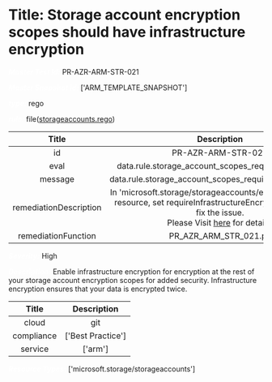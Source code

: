 



# Title: Storage account encryption scopes should have infrastructure encryption


***<font color="white">Master Test Id:</font>*** PR-AZR-ARM-STR-021

***<font color="white">Master Snapshot Id:</font>*** ['ARM_TEMPLATE_SNAPSHOT']

***<font color="white">type:</font>*** rego

***<font color="white">rule:</font>*** file([storageaccounts.rego])  
  
  
  
  

|Title|Description|
| :---: | :---: |
|id|PR-AZR-ARM-STR-021|
|eval|data.rule.storage_account_scopes_require_encryption|
|message|data.rule.storage_account_scopes_require_encryption_err|
|remediationDescription|In 'microsoft.storage/storageaccounts/encryptionscopes' resource, set requireInfrastructureEncryption = 'true' to fix the issue.<br>Please Visit <a href='https://docs.microsoft.com/en-us/azure/templates/microsoft.storage/storageaccounts/encryptionscopes' target='_blank'>here</a> for details.|
|remediationFunction|PR_AZR_ARM_STR_021.py|


***<font color="white">Severity:</font>*** High

***<font color="white">Description:</font>*** Enable infrastructure encryption for encryption at the rest of your storage account encryption scopes for added security. Infrastructure encryption ensures that your data is encrypted twice.  
  
  

|Title|Description|
| :---: | :---: |
|cloud|git|
|compliance|['Best Practice']|
|service|['arm']|


***<font color="white">Resource Types:</font>*** ['microsoft.storage/storageaccounts']


[storageaccounts.rego]: https://github.com/prancer-io/prancer-compliance-test/tree/master/azure/iac/storageaccounts.rego
